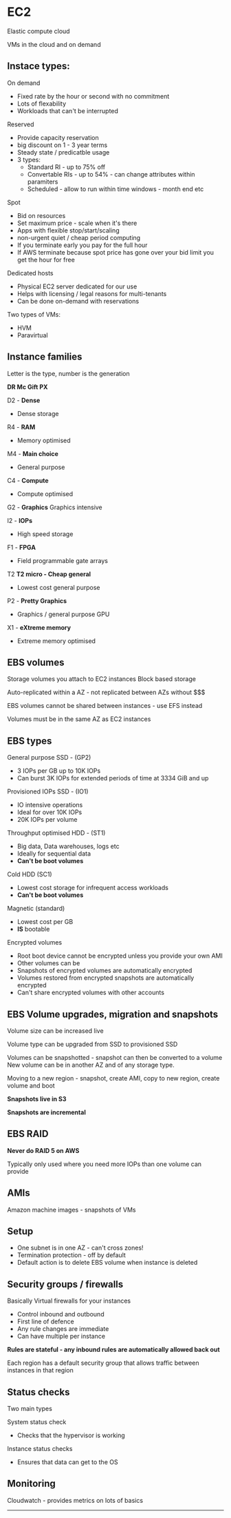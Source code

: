 EC2
======================================

Elastic compute cloud

VMs in the cloud and on demand


Instace types:
---------------

On demand
* Fixed rate by the hour or second with no commitment
* Lots of flexability
* Workloads that can't be interrupted

Reserved
* Provide capacity reservation
* big discount on 1 - 3 year terms
* Steady state / predicatble usage
* 3 types:
  * Standard RI - up to 75% off
  * Convertable RIs - up to 54% - can change attributes within paramiters
  * Scheduled - allow to run within time windows - month end etc

Spot
* Bid on resources
* Set maximum price - scale when it's there
* Apps with flexible stop/start/scaling
* non-urgent quiet / cheap period computing
* If you terminate early you pay for the full hour
* If AWS terminate because spot price has gone over your bid limit you get the hour for free

Dedicated hosts
* Physical EC2 server dedicated for our use
* Helps with licensing / legal reasons for multi-tenants
* Can be done on-demand with reservations

Two types of VMs:
* HVM
* Paravirtual

Instance families
---------------

Letter is the type, number is the generation

__DR Mc Gift PX__

D2 - __Dense__
* Dense storage

R4 - __RAM__
* Memory optimised

M4 - __Main choice__
* General purpose

C4 - __Compute__
* Compute optimised

G2 - __Graphics__
Graphics intensive

I2 - __IOPs__
* High speed storage

F1 - __FPGA__
* Field programmable gate arrays

T2 __T2 micro - Cheap general__
* Lowest cost general purpose

P2 - __Pretty Graphics__
* Graphics / general purpose GPU

X1 - __eXtreme memory__
* Extreme memory optimised

EBS volumes
---------------

Storage volumes you attach to EC2 instances
Block based storage

Auto-replicated within a AZ - not replicated between AZs without $$$

EBS volumes cannot be shared between instances - use EFS instead

Volumes must be in the same AZ as EC2 instances

EBS types
---------------

General purpose SSD - (GP2)
* 3 IOPs per GB up to 10K IOPs
* Can burst 3K IOPs for extended periods of time at 3334 GiB and up

Provisioned IOPs SSD - (IO1)
* IO intensive operations
* Ideal for over 10K IOPs
* 20K IOPs per volume

Throughput optimised HDD - (ST1)
* Big data, Data warehouses, logs etc
* Ideally for sequential data
* __Can't be boot volumes__

Cold HDD (SC1)
* Lowest cost storage for infrequent access workloads
* __Can't be boot volumes__

Magnetic (standard)
* Lowest cost per GB
* __IS__ bootable

Encrypted volumes
* Root boot device cannot be encrypted unless you provide your own AMI
* Other volumes can be
* Snapshots of encrypted volumes are automatically encrypted
* Volumes restored from encrypted snapshots are automatically encrypted
* Can't share encrypted volumes with other accounts

EBS Volume upgrades, migration and snapshots
---------------

Volume size can be increased live

Volume type can be upgraded from SSD to provisioned SSD

Volumes can be snapshotted - snapshot can then be converted to a volume
New volume can be in another AZ and of any storage type.

Moving to a new region - snapshot, create AMI, copy to new region, create volume and boot

__Snapshots live in S3__

__Snapshots are incremental__

EBS RAID
---------------

__Never do RAID 5 on AWS__

Typically only used where you need more IOPs than one volume can provide

AMIs
---------------

Amazon machine images - snapshots of VMs

Setup
---------------

* One subnet is in one AZ - can't cross zones!
* Termination protection - off by default
* Default action is to delete EBS volume when instance is deleted

Security groups / firewalls
---------------

Basically Virtual firewalls for your instances
* Control inbound and outbound
* First line of defence
* Any rule changes are immediate
* Can have multiple per instance

__Rules are stateful - any inbound rules are automatically allowed back out__

Each region has a default security group that allows traffic between instances in that region

Status checks
---------------

Two main types

System status check
* Checks that the hypervisor is working

Instance status checks
* Ensures that data can get to the OS

Monitoring
---------------

Cloudwatch - provides metrics on lots of basics

---------------
